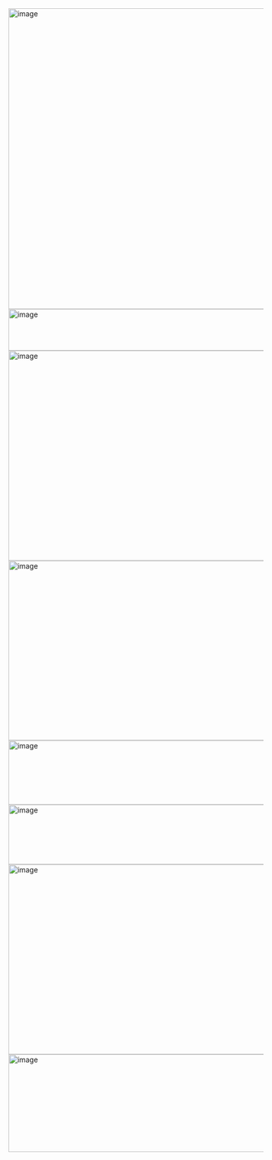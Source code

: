 <img width="940" height="594" alt="image" src="https://github.com/user-attachments/assets/4d276983-858e-40d8-9375-04b9932f4e07" />
<img width="667" height="82" alt="image" src="https://github.com/user-attachments/assets/3a46774d-a659-4dc2-9000-fe459e98dadf" />
<img width="940" height="415" alt="image" src="https://github.com/user-attachments/assets/7340822e-d782-41c3-abd9-ec96851f41f6" />
<img width="940" height="355" alt="image" src="https://github.com/user-attachments/assets/c0a1ab13-d7f2-4187-beb7-447d0ad4e1d7" />
<img width="940" height="127" alt="image" src="https://github.com/user-attachments/assets/0eb66752-166f-4010-9fc3-79ecd24c32fa" />
<img width="940" height="118" alt="image" src="https://github.com/user-attachments/assets/fd2e367f-9dd1-4937-9393-5ba7a5c6cb68" />
<img width="940" height="375" alt="image" src="https://github.com/user-attachments/assets/20ac6d9e-a01c-49c1-8140-c414d2915af2" />
<img width="940" height="193" alt="image" src="https://github.com/user-attachments/assets/ed222d64-907c-4a1d-b333-cdd8f474ba25" />







